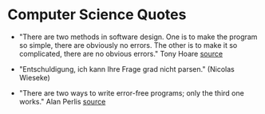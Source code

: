 # Computer Science Quotes

* "There are two methods in software design. One is to make the program so simple, there are obviously no errors. The other is to make it so complicated, there are no obvious errors." Tony Hoare [source](https://www.brainyquote.com/quotes/tony_hoare_620783)
* "Entschuldigung, ich kann Ihre Frage grad nicht parsen." (Nicolas Wieseke)

* "There are two ways to write error-free programs; only the third one works." Alan Perlis [source](https://www.brainyquote.com/quotes/alan_perlis_177353)





